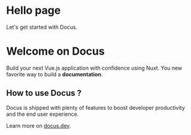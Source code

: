 # Hello page

Let's get started with Docus.

# Welcome on Docus

Build your next Vue.js application with confidence using Nuxt.
You new favorite way to build a **documentation**.

## How to use Docus ?

Docus is shipped with plenty of features to boost developer productivity and the end user experience.

Learn more on [docus.dev](https://docus.dev).
